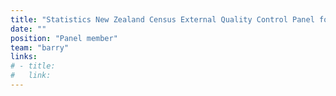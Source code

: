 ```yaml
---
title: "Statistics New Zealand Census External Quality Control Panel for 2018 Census"
date: ""
position: "Panel member"
team: "barry"
links:
# - title:
#   link:
---
```

